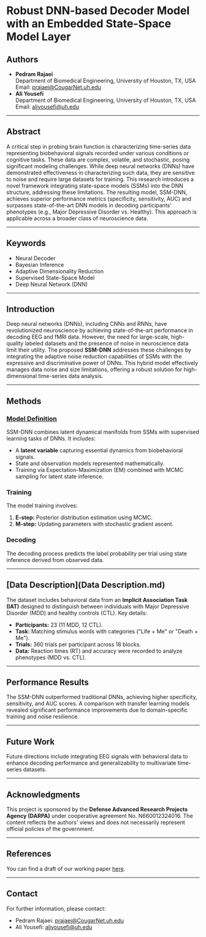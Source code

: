 # Robust DNN-based Decoder Model with an Embedded State-Space Model Layer

## Authors
- **Pedram Rajaei**  
  Department of Biomedical Engineering, University of Houston, TX, USA  
  Email: prajaei@CougarNet.uh.edu  
- **Ali Yousefi**  
  Department of Biomedical Engineering, University of Houston, TX, USA  
  Email: aliyousefi@uh.edu  

---

## Abstract
A critical step in probing brain function is characterizing time-series data representing biobehavioral signals recorded under various conditions or cognitive tasks. These data are complex, volatile, and stochastic, posing significant modeling challenges. While deep neural networks (DNNs) have demonstrated effectiveness in characterizing such data, they are sensitive to noise and require large datasets for training. This research introduces a novel framework integrating state-space models (SSMs) into the DNN structure, addressing these limitations. The resulting model, SSM-DNN, achieves superior performance metrics (specificity, sensitivity, AUC) and surpasses state-of-the-art DNN models in decoding participants' phenotypes (e.g., Major Depressive Disorder vs. Healthy). This approach is applicable across a broader class of neuroscience data.

---

## Keywords
- Neural Decoder
- Bayesian Inference
- Adaptive Dimensionality Reduction
- Supervised State-Space Model
- Deep Neural Network (DNN)

---

## Introduction
Deep neural networks (DNNs), including CNNs and RNNs, have revolutionized neuroscience by achieving state-of-the-art performance in decoding EEG and fMRI data. However, the need for large-scale, high-quality labeled datasets and the presence of noise in neuroscience data limit their utility. The proposed **SSM-DNN** addresses these challenges by integrating the adaptive noise reduction capabilities of SSMs with the expressive and discriminative power of DNNs. This hybrid model effectively manages data noise and size limitations, offering a robust solution for high-dimensional time-series data analysis.

---

## Methods

### [Model Definition](Documentation.pdf)
SSM-DNN combines latent dynamical manifolds from SSMs with supervised learning tasks of DNNs. It includes:
- A **latent variable** capturing essential dynamics from biobehavioral signals.
- State and observation models represented mathematically.
- Training via Expectation-Maximization (EM) combined with MCMC sampling for latent state inference.

### Training
The model training involves:
1. **E-step:** Posterior distribution estimation using MCMC.
2. **M-step:** Updating parameters with stochastic gradient ascent.

### Decoding
The decoding process predicts the label probability per trial using state inference derived from observed data.

---

## [Data Description](Data Description.md)
The dataset includes behavioral data from an **Implicit Association Task (IAT)** designed to distinguish between individuals with Major Depressive Disorder (MDD) and healthy controls (CTL). Key details:
- **Participants:** 23 (11 MDD, 12 CTL).
- **Task:** Matching stimulus words with categories ("Life + Me" or "Death + Me").
- **Trials:** 360 trials per participant across 18 blocks.
- **Data:** Reaction times (RT) and accuracy were recorded to analyze phenotypes (MDD vs. CTL).

---

## Performance Results
The SSM-DNN outperformed traditional DNNs, achieving higher specificity, sensitivity, and AUC scores. A comparison with transfer learning models revealed significant performance improvements due to domain-specific training and noise resilience.

---

## Future Work
Future directions include integrating EEG signals with behavioral data to enhance decoding performance and generalizability to multivariate time-series datasets.

---

## Acknowledgments
This project is sponsored by the **Defense Advanced Research Projects Agency (DARPA)** under cooperative agreement No. N660012324016. The content reflects the authors' views and does not necessarily represent official policies of the government.

---

## References
You can find a draft of our working paper [here](Documentation.pdf).

---

## Contact
For further information, please contact:
- Pedram Rajaei: prajaei@CougarNet.uh.edu
- Ali Yousefi: aliyousefi@uh.edu
